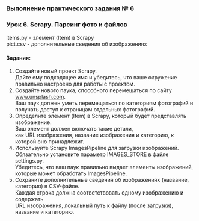 ### Выполнение практического задания № 6
### Урок 6. Scrapy. Парсинг фото и файлов

items.py	- элемент (Item) в Scrapy <br>
pict.csv	- дополнительные сведения об изображениях <br>

#### Задания:

1.  Создайте новый проект Scrapy. <br> 
Дайте ему подходящее имя и убедитесь, что ваше окружение правильно настроено для работы с проектом.
2.  Создайте нового паука, способного перемещаться по сайту www.unsplash.com. <br>
Ваш паук должен уметь перемещаться по категориям фотографий и получать доступ к страницам отдельных фотографий.
3.  Определите элемент (Item) в Scrapy, который будет представлять изображение. <br>
Ваш элемент должен включать такие детали, <br>
как URL изображения, название изображения и категорию, к которой оно принадлежит.
4.  Используйте Scrapy ImagesPipeline для загрузки изображений. <br>
Обязательно установите параметр IMAGES_STORE в файле settings.py. <br>
Убедитесь, что ваш паук правильно выдает элементы изображений, которые может обработать ImagesPipeline.
5.  Сохраните дополнительные сведения об изображениях (название, категория) в CSV-файле. <br>
Каждая строка должна соответствовать одному изображению и содержать <br>
URL изображения, локальный путь к файлу (после загрузки), название и категорию.
